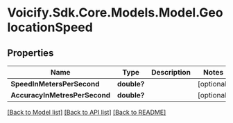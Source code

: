 # Voicify.Sdk.Core.Models.Model.GeolocationSpeed
## Properties

Name | Type | Description | Notes
------------ | ------------- | ------------- | -------------
**SpeedInMetersPerSecond** | **double?** |  | [optional] 
**AccuracyInMetresPerSecond** | **double?** |  | [optional] 

[[Back to Model list]](../README.md#documentation-for-models) [[Back to API list]](../README.md#documentation-for-api-endpoints) [[Back to README]](../README.md)

